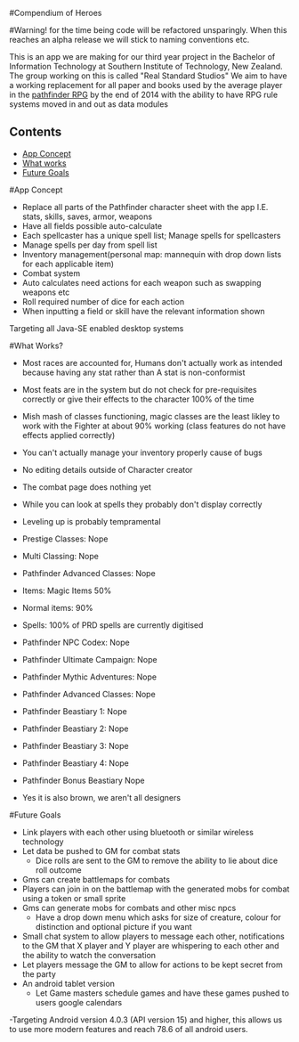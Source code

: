 #Compendium of Heroes

#Warning! for the time being code will be refactored unsparingly. When this reaches an alpha release we will stick to naming conventions etc.

This is an app we are making for our third year project in the Bachelor of Information Technology at Southern Institute of Technology, New Zealand.
The group working on this is called "Real Standard Studios"
We aim to have a working replacement for all paper and books used by the average player in the [pathfinder RPG](http://paizo.com/pathfinderRPG/) by the end of 2014 with the ability to have RPG rule systems moved in and out as data modules

## Contents

 - [App Concept](#app-concept)
 - [What works](#what-works)
 - [Future Goals](#future-goals)

#App Concept

- Replace all parts of the Pathfinder character sheet with the app I.E. stats, skills, saves, armor, weapons
- Have all fields possible auto-calculate
- Each spellcaster has a unique spell list; Manage spells for spellcasters
- Manage spells per day from spell list
- Inventory management(personal map: mannequin with drop down lists for each applicable item)
- Combat system
- Auto calculates need actions for each weapon such as swapping weapons etc
- Roll required number of dice for each action
- When inputting a field or skill have the relevant information shown

Targeting all Java-SE enabled desktop systems

#What Works?
- Most races are accounted for, Humans don't actually work as intended because having any stat rather than A stat is non-conformist
- Most feats are in the system but do not check for pre-requisites correctly or give their effects to the character 100% of the time
- Mish mash of classes functioning, magic classes are the least likley to work with the Fighter at about 90% working (class features do not have effects applied correctly)
- You can't actually manage your inventory properly cause of bugs
- No editing details outside of Character creator
- The combat page does nothing yet
- While you can look at spells they probably don't display correctly
- Leveling up is probably tempramental
- Prestige Classes: Nope
- Multi Classing: Nope
- Pathfinder Advanced Classes: Nope
- Items: Magic Items 50%
- Normal items: 90%
- Spells: 100% of PRD spells are currently digitised

- Pathfinder NPC Codex: Nope
- Pathfinder Ultimate Campaign: Nope
- Pathfinder Mythic Adventures: Nope
- Pathfinder Advanced Classes: Nope
- Pathfinder Beastiary 1: Nope
- Pathfinder Beastiary 2: Nope
- Pathfinder Beastiary 3: Nope
- Pathfinder Beastiary 4: Nope
- Pathfinder Bonus Beastiary Nope

- Yes it is also brown, we aren't all designers


#Future Goals
- Link players with each other using bluetooth or similar wireless technology
- Let data be pushed to GM for combat stats
  - Dice rolls are sent to the GM to remove the ability to lie about dice roll outcome
- Gms can create battlemaps for combats
- Players can join in on the battlemap with the generated mobs for combat using a token or small sprite
- Gms can generate mobs for combats and other misc npcs
  - Have a drop down menu which asks for size of creature, colour for distinction and optional picture if you want
- Small chat system to allow players to message each other, notifications to the GM that X player and Y player are whispering to each other and the ability to watch the conversation
- Let players message the GM to allow for actions to be kept secret from the party
- An android tablet version
  - Let Game masters schedule games and have these games pushed to users google calendars

-Targeting Android version 4.0.3 (API version 15) and higher, this allows us to use more modern features and reach 78.6 of all android users.
